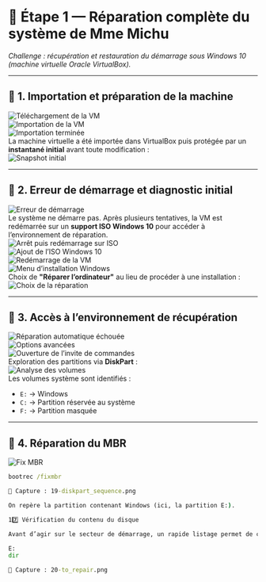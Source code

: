 # 🧰 Étape 1 — Réparation complète du système de Mme Michu  
*Challenge : récupération et restauration du démarrage sous Windows 10 (machine virtuelle Oracle VirtualBox).*

---

## 🔹 1. Importation et préparation de la machine
![Téléchargement de la VM](captures/1-download_VM.png)  
![Importation de la VM](captures/2-import_VM_start.png)  
![Importation terminée](captures/3-import_VM_ok.png)  
La machine virtuelle a été importée dans VirtualBox puis protégée par un **instantané initial** avant toute modification :  
![Snapshot initial](captures/4-snapshot_before_start_vm.png)

---

## 🔹 2. Erreur de démarrage et diagnostic initial
![Erreur de démarrage](captures/5-error_starting.png)  
Le système ne démarre pas. Après plusieurs tentatives, la VM est redémarrée sur un **support ISO Windows 10** pour accéder à l’environnement de réparation.  
![Arrêt puis redémarrage sur ISO](captures/6-shutdown_again.png)  
![Ajout de l’ISO Windows 10](captures/7-to_add_iso.png)  
![Redémarrage de la VM](captures/8-To_restart_again.png)  
![Menu d’installation Windows](captures/9-Windows_installation.png)  
Choix de **"Réparer l’ordinateur"** au lieu de procéder à une installation :  
![Choix de la réparation](captures/10-choose_repair.png)

---

## 🔹 3. Accès à l’environnement de récupération
![Réparation automatique échouée](captures/11-choose_depannage.png)  
![Options avancées](captures/12-choose_restart_tools.png)  
![Ouverture de l’invite de commandes](captures/13-security_snapshot.png)  
Exploration des partitions via **DiskPart** :  
![Analyse des volumes](captures/14.png)  
Les volumes système sont identifiés :  
- `E:` → Windows  
- `C:` → Partition réservée au système  
- `F:` → Partition masquée  

---

## 🔹 4. Réparation du MBR
![Fix MBR](captures/15-try_to_repair.png)  
```cmd
bootrec /fixmbr

📸 Capture : 19-diskpart_sequence.png

On repère la partition contenant Windows (ici, la partition E:).

17️⃣ Vérification du contenu du disque

Avant d’agir sur le secteur de démarrage, un rapide listage permet de confirmer la présence du répertoire Windows sur le volume identifié.

E:
dir

📸 Capture : 20-to_repair.png

